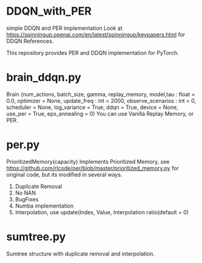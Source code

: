 # DDQN_with_PER
simple DDQN and PER implementation 
Look at https://spinningup.openai.com/en/latest/spinningup/keypapers.html for DDQN References.

This repository provides PER and DDQN implementation for PyTorch. 
# brain_ddqn.py
Brain (num_actions, batch_size, gamma, replay_memory, model,tau : float = 0.0, optimizer = None, update_freq : int = 2000,
                 observe_scenarios : int = 0, scheduler = None, log_variance = True, ddqn = True, device = None, use_per = True,
                 eps_annealing = 0)
You can use Vanilla Replay Memory, or PER.

# per.py
PrioritizedMemory(capacity)
Implements Prioritized Memory, see https://github.com/rlcode/per/blob/master/prioritized_memory.py for original code, but its modified in several ways.
1. Duplicate Removal
2. No NAN
3. BugFixes
4. Numba implementation
5. Interpolation, use update(Index, Value, Interpolation ratio(default = 0)

# sumtree.py
Sumtree structure with duplicate removal and interpolation.
